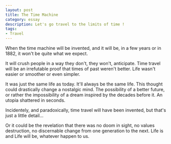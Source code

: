 ```yaml
---
layout: post
title: The Time Machine
category: essay
description: Let's go travel to the limits of time !
tags:
- Travel
---
```


When the time machine will be invented, and it will be, in a few years or in 1882, it won't be quite what we expect.

It will crush people in a way they don't, they won't, anticipate.
Time travel will be an irrefutable proof that times of past weren't better. Life wasn't easier or smoother or even simpler.

It was just the same life as today. It'll always be the same life.
This thought could drastically change a nostalgic mind. The possibility of a better future, or rather the impossibility of a dream inspired by the decades before it. An utopia shattered in seconds.

Incidentely, and paradoxically, time travel will have been invented, but that's just a little detail…

Or it could be the revelation that there was no doom in sight, no values destruction, no discernable change from one generation to the next. Life is and Life will be, whatever happen to us.